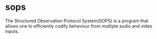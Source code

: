 # sops
The Structured Observation Protocol System(SOPS) is a program that allows one to efficiently codify behaviour from multiple audio and video inputs.
